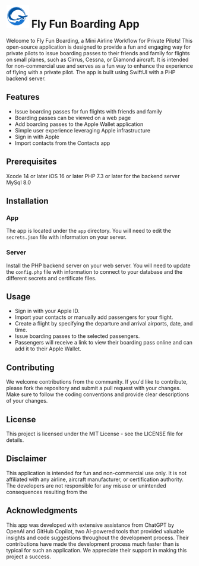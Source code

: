 # ![icon](https://github.com/roznet/flyfunboarding/blob/ecda36f975109a8708dd4ea8d943c5064dde16d1/images/icon.png) Fly Fun Boarding App

Welcome to Fly Fun Boarding, a Mini Airline Workflow for Private Pilots! This open-source application is designed to provide a fun and engaging way for private pilots to issue boarding passes to their friends and family for flights on small planes, such as Cirrus, Cessna, or Diamond aircraft. It is intended for non-commercial use and serves as a fun way to enhance the experience of flying with a private pilot. The app is built using SwiftUI with a PHP backend server.

## Features

- Issue boarding passes for fun flights with friends and family
- Boarding passes can be viewed on a web page
- Add boarding passes to the Apple Wallet application
- Simple user experience leveraging Apple infrastructure
- Sign in with Apple
- Import contacts from the Contacts app

## Prerequisites

Xcode 14 or later
iOS 16 or later
PHP 7.3 or later for the backend server
MySql 8.0

## Installation

### App
The app is located under the `app` directory. You will need to edit the `secrets.json` file with information on your server.

### Server
Install the PHP backend server on your web server.
You will need to update the `config.php` file with information to connect to your database and the different secrets and certificate files.

## Usage

- Sign in with your Apple ID.
- Import your contacts or manually add passengers for your flight.
- Create a flight by specifying the departure and arrival airports, date, and time.
- Issue boarding passes to the selected passengers.
- Passengers will receive a link to view their boarding pass online and can add it to their Apple Wallet.


## Contributing

We welcome contributions from the community. If you'd like to contribute, please fork the repository and submit a pull request with your changes. Make sure to follow the coding conventions and provide clear descriptions of your changes.

## License

This project is licensed under the MIT License - see the LICENSE file for details.

## Disclaimer

This application is intended for fun and non-commercial use only. It is not affiliated with any airline, aircraft manufacturer, or certification authority. The developers are not responsible for any misuse or unintended consequences resulting from the

## Acknowledgments

This app was developed with extensive assistance from ChatGPT by OpenAI and GitHub Copilot, two AI-powered tools that provided valuable insights and code suggestions throughout the development process. Their contributions have made the development process much faster than is typical for such an application. We appreciate their support in making this project a success.
